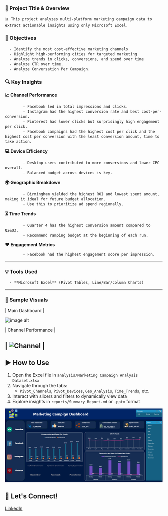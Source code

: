 ### 📌 Project Title & Overview

    📊 This project analyzes multi-platform marketing campaign data to extract actionable insights using only Microsoft Excel.

### 🎯 Objectives

      - Identify the most cost-effective marketing channels
      - Highlight high-performing cities for targeted marketing
      - Analyze trends in clicks, conversions, and spend over time
      - Analyze CTR over time.
      - Analyze Conversation Per Campaign.
      
### 🔍 Key Insights

  **📈 Channel Performance**
   
            - Facebook led in total impressions and clicks.
            - Instagram had the highest conversion rate and best cost-per-conversion.
            - Pinterest had lower clicks but surprisingly high engagement per click.
            - Facebook campaigns had the highest cost per click and the highest cost per conversion with the least conversion amount, time to take action.

   **💻 Device Efficiency**
   
            - Desktop users contributed to more conversions and lower CPC overall.
            - Balanced budget across devices is key.

   **🌍 Geographic Breakdown**
   
            - Birmingham yielded the highest ROI and lowest spent amount, making it ideal for future budget allocation.
            - Use this to prioritize ad spend regionally.

   **⏳ Time Trends**
   
            - Quarter 4 has the highest Conversion amount compared to Q2&Q3.
            - Recommend ramping budget at the beginning of each run.

   **❤️ Engagement Metrics**
   
            - Facebook had the highest engagement score per impression.

---

### 💡 Tools Used

      - **Microsoft Excel** (Pivot Tables, Line/Bar/column Charts)

---

### 📸 Sample Visuals

| Main Dashboard | 

![image alt]([https://github.com/Ahmed-Issa-hub/Excel-Marketing-Dashboard/blob/main/Data/Main%20Dashboard.png?raw=true](https://github.com/Ahmed-Issa-hub/Marketing-Campaign-Analysis/blob/main/Screeshots/Main%20Dashboard.png?raw=true))

| Channel Performance | 

| ![Channel](screenshots/channel_performance_chart.png) | 
---

## ▶️ How to Use

1. Open the Excel file in `analysis/Marketing Campaign Analysis Dataset.xlsx`
2. Navigate through the tabs:
   - `Pivot_Channels`, `Pivot_Devices`, `Geo_Analysis`, `Time_Trends`, etc.
3. Interact with slicers and filters to dynamically view data
4. Explore insights in `reports/Summary_Report.md` or `.pptx` format




![image alt](https://github.com/Ahmed-Issa-hub/Excel-Marketing-Dashboard/blob/main/Data/Main%20Dashboard.png?raw=true)




## 👤 Let's Connect!

[LinkedIn](https://www.linkedin.com/in/ahmed-eissa-837691a1/) 
